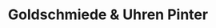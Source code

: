---
title: "Goldschmiede & Uhren Pinter"
url: /neusiedl-am-see/goldschmiede-und-uhren-pinter/
shop: Schmuck
---